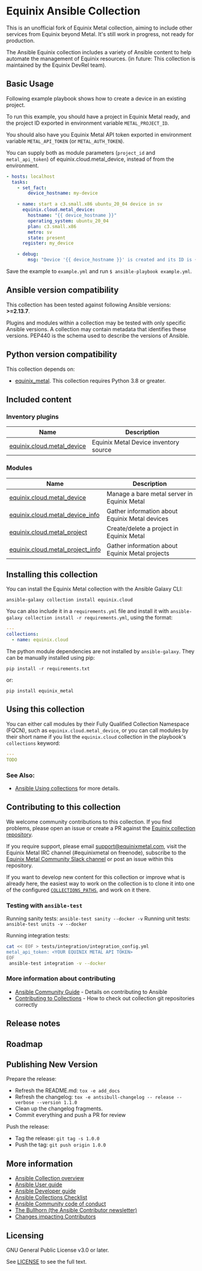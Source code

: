 # Equinix Ansible Collection

This is an unofficial fork of Equinix Metal collection, aiming to include other services from Equinix beyond Metal. It's still work in progress, not ready for production.

The Ansible Equinix collection includes a variety of Ansible content to help automate the management of Equinix resources. (in future: This collection is maintained by the Equinix DevRel team).

## Basic Usage

Following example playbook shows how to create a device in an existing project.

To run this example, you should have a project in Equinix Metal ready, and 
the project ID exported in environment variable `METAL_PROJECT_ID`.

You should also have you Equinix Metal API token exported in environment variable `METAL_API_TOKEN` (or `METAL_AUTH_TOKEN`).

You can supply both as module parameters (`project_id` and `metal_api_token`) of equinix.cloud.metal_device, instead of from the environment.

```yaml
- hosts: localhost
  tasks:
    - set_fact:
        device_hostname: my-device

    - name: start a c3.small.x86 ubuntu_20_04 device in sv 
      equinix.cloud.metal_device:
        hostname: "{{ device_hostname }}"
        operating_system: ubuntu_20_04
        plan: c3.small.x86
        metro: sv
        state: present
      register: my_device

    - debug:
        msg: "Device '{{ device_hostname }}' is created and its ID is {{ my_device.id }}"
```

Save the example to `example.yml` and run `$ ansible-playbook example.yml`.

<!--start requires_ansible-->
## Ansible version compatibility

This collection has been tested against following Ansible versions: **>=2.13.7**.

Plugins and modules within a collection may be tested with only specific Ansible versions.
A collection may contain metadata that identifies these versions.
PEP440 is the schema used to describe the versions of Ansible.
<!--end requires_ansible-->

## Python version compatibility

This collection depends on:
 - [equinix_metal](https://github.com/t0mk/metal-python). This collection requires Python 3.8 or greater.

## Included content

<!--start collection content-->
### Inventory plugins
Name | Description
--- | ---
[equinix.cloud.metal_device](https://github.com/equinix/ansible-collection-equinix/blob/main/docs/equinix.cloud.metal_device_inventory.rst)|Equinix Metal Device inventory source

### Modules
Name | Description
--- | ---
[equinix.cloud.metal_device](https://github.com/equinix/ansible-collection-equinix/blob/main/docs/equinix.cloud.metal_device_module.rst)|Manage a bare metal server in Equinix Metal
[equinix.cloud.metal_device_info](https://github.com/equinix/ansible-collection-equinix/blob/main/docs/equinix.cloud.metal_device_info_module.rst)|Gather information about Equinix Metal devices
[equinix.cloud.metal_project](https://github.com/equinix/ansible-collection-equinix/blob/main/docs/equinix.cloud.metal_project_module.rst)|Create/delete a project in Equinix Metal
[equinix.cloud.metal_project_info](https://github.com/equinix/ansible-collection-equinix/blob/main/docs/equinix.cloud.metal_project_info_module.rst)|Gather information about Equinix Metal projects

<!--end collection content-->

## Installing this collection

You can install the Equinix Metal collection with the Ansible Galaxy CLI:

    ansible-galaxy collection install equinix.cloud

You can also include it in a `requirements.yml` file and install it with `ansible-galaxy collection install -r requirements.yml`, using the format:

```yaml
---
collections:
  - name: equinix.cloud
```

The python module dependencies are not installed by `ansible-galaxy`.  They can
be manually installed using pip:

    pip install -r requirements.txt

or:

    pip install equinix_metal

## Using this collection


You can either call modules by their Fully Qualified Collection Namespace (FQCN), such as `equinix.cloud.metal_device`, or you can call modules by their short name if you list the `equinix.cloud` collection in the playbook's `collections` keyword:

```yaml
---
TODO
```

### See Also:

* [Ansible Using collections](https://docs.ansible.com/ansible/latest/user_guide/collections_using.html) for more details.

## Contributing to this collection

We welcome community contributions to this collection. If you find problems, please open an issue or create a PR against the [Equinix collection repository](https://github.com/FIXTHIS).

If you require support, please email [support@equinixmetal.com](mailto:support@equinixmetal.com), visit the Equinix Metal IRC channel (#equinixmetal on freenode), subscribe to the [Equinix Metal Community Slack channel](https://slack.equinixmetal.com/) or post an issue within this repository.

If you want to develop new content for this collection or improve what is already here, the easiest way to work on the collection is to clone it into one of the configured [`COLLECTIONS_PATHS`](https://docs.ansible.com/ansible/latest/reference_appendices/config.html#collections-paths), and work on it there.

### Testing with `ansible-test`

Running sanity tests: `ansible-test sanity --docker -v`
Running unit tests: `ansible-test units -v --docker`

Running integration tests:

```sh
cat << EOF > tests/integration/integration_config.yml
metal_api_token: <YOUR EQUINIX METAL API TOKEN>
EOF
 ansible-test integration -v --docker
 ```

### More information about contributing

- [Ansible Community Guide](https://docs.ansible.com/ansible/latest/community/index.html) - Details on contributing to Ansible
- [Contributing to Collections](https://docs.ansible.com/ansible/devel/dev_guide/developing_collections.html#contributing-to-collections) - How to check out collection git repositories correctly

## Release notes
<!--Add a link to a changelog.rst file or an external docsite to cover this information. -->

## Roadmap

<!-- Optional. Include the roadmap for this collection, and the proposed release/versioning strategy so users can anticipate the upgrade/update cycle. -->

## Publishing New Version

Prepare the release:
- Refresh the README.md: `tox -e add_docs`
- Refresh the changelog: `tox -e antsibull-changelog -- release --verbose --version 1.1.0`
- Clean up the changelog fragments.
- Commit everything and push a PR for review

Push the release:
- Tag the release: `git tag -s 1.0.0`
- Push the tag: `git push origin 1.0.0`

## More information

- [Ansible Collection overview](https://github.com/ansible-collections/overview)
- [Ansible User guide](https://docs.ansible.com/ansible/latest/user_guide/index.html)
- [Ansible Developer guide](https://docs.ansible.com/ansible/latest/dev_guide/index.html)
- [Ansible Collections Checklist](https://github.com/ansible-collections/overview/blob/master/collection_requirements.rst)
- [Ansible Community code of conduct](https://docs.ansible.com/ansible/latest/community/code_of_conduct.html)
- [The Bullhorn (the Ansible Contributor newsletter)](https://us19.campaign-archive.com/home/?u=56d874e027110e35dea0e03c1&id=d6635f5420)
- [Changes impacting Contributors](https://github.com/ansible-collections/overview/issues/45)

## Licensing

GNU General Public License v3.0 or later.

See [LICENSE](https://www.gnu.org/licenses/gpl-3.0.txt) to see the full text.
